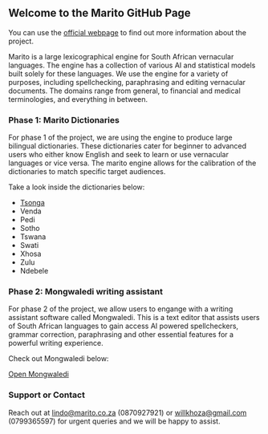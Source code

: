 ## Welcome to the Marito GitHub Page

You can use the [official webpage](https://marito.co.za) to find out more information about the project.

Marito is a large lexicographical engine for South African vernacular languages. The engine has a collection of various AI and statistical models built solely for these languages. We use the engine for a variety of purposes, including spellchecking, paraphrasing and editing vernacular documents. The domains range from general, to financial and medical terminologies, and everything in between.

### Phase 1: Marito Dictionaries

For phase 1 of the project, we are using the engine to produce large bilingual dictionaries. These dictionaries cater for beginner to advanced users who either know English and seek to learn or use vernacular languages or vice versa. The marito engine allows for the calibration of the dictionaries to match specific target audiences.

Take a look inside the dictionaries below:

- [Tsonga]()
- Venda
- Pedi
- Sotho
- Tswana
- Swati
- Xhosa
- Zulu
- Ndebele

### Phase 2: Mongwaledi writing assistant

For phase 2 of the project, we allow users to engange with a writing assistant software called Mongwaledi. This is a text editor that assists users of South African languages to gain access AI powered spellcheckers, grammar correction, paraphrasing and other essential features for a powerful writing experience.

Check out Mongwaledi below:

[Open Mongwaledi]()

### Support or Contact

Reach out at lindo@marito.co.za (0870927921) or willkhoza@gmail.com (0799365597) for urgent queries and we will be happy to assist.
